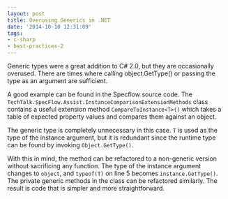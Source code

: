 ```yaml
---
layout: post
title: Overusing Generics in .NET
date: '2014-10-10 12:31:09'
tags:
- c-sharp
- best-practices-2
---
```


Generic types were a great addition to C# 2.0, but they are occasionally overused. There are times where calling object.GetType() or passing the type as an argument are sufficient.

A good example can be found in the Specflow source code. The `TechTalk.SpecFlow.Assist.InstanceComparisonExtensionMethods` class contains a useful extension method `CompareToInstance<T>()` which takes a table of expected property values and compares them against an object.

<script src="https://gist.github.com/joebuschmann/0efa93da64b19e6c2576.js"></script>

The generic type is completely unnecessary in this case. `T` is used as the type of the instance argument, but it is redundant since the runtime type can be found by invoking `Object.GetType()`.

With this in mind, the method can be refactored to a non-generic version without sacrificing any function. The type of the instance argument changes to `object`, and `typeof(T)` on line 5 becomes `instance.GetType()`. The private generic methods in the class can be refactored similarly. The result is code that is simpler and more straightforward.

<script src="https://gist.github.com/joebuschmann/16035ad4645574c39519.js"></script>
